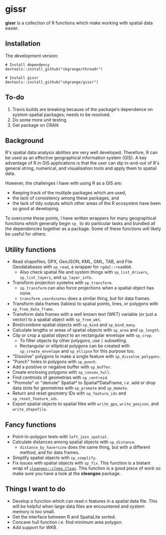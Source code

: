 # **gissr**

**gissr** is a collection of R functions which make working with spatial data easier.

## Installation

The development version: 
```
# Install dependency
devtools::install_github("skgrange/threadr")

# Install gissr
devtools::install_github("skgrange/gissr")
```

## To-do

  1. Travis builds are breaking because of the package's dependence on system-spatial packages; needs to be resolved. 
  2. Do some more unit testing
  3. Get package on CRAN

## Background

R's spatial data analysis abilities are very well developed. Therefore, R can be used as an effective geographical information system (GIS). A key advantage of R in GIS applications is that the user can dip in-and-out of R's general string, numerical, and visualisation tools and apply them to spatial data.

However, the challenges I have with using R as a GIS are:

  - Keeping track of the multiple packages which are used,
  - the lack of consistency among these packages, and
  - the lack of tidy outputs which other areas of the R ecosystem have been so good at developing. 
  
To overcome these points, I have written wrappers for many geographical functions which generally begin `sp_` to do particular tasks and bundled all the dependencies together as a package. Some of these functions will likely be useful for others. 

## Utility functions

  - Read shapefiles, GPX, GeoJSON, KML, GML, TAB, and File Geodatabases with `sp_read`, a wrapper for `rgdal::readOGR`.
    - Also check spatial file and system things with `sp_list_drivers`, `sp_list_layers`, and `sp_layer_info`. 
  - Transform projection systems with `sp_transform`.
    - `sp_transform` can also force projections when a spatial object has none.
    - `transform_coordinates` does a similar thing, but for data frames.
  - Transform data frames (tables) to spatial points, lines, or polygons with `sp_from_data_frame`. 
  - Transform data frames with a well known text (WKT) variable (or just a vector) to a spatial object with `sp_from_wkt`.
  - Bind/combine spatial objects with `sp_bind` and `sp_bind_many`.
  - Calculate lengths or areas of spatial objects with `sp_area` and `sp_length`.
  - Clip or crop a spatial object to an rectangular envelope with `sp_crop`. 
    - To filter objects by other polygons, use `[` subsetting. 
    - Rectangular or elliptical polygons can be created with `sp_create_envelope` and `sp_ellipse` for this purpose too. 
  - "Dissolve" polygons to make a single feature with `sp_dissolve_polygons`.
  - "Punch" holes in polygons with `sp_punch`. 
  - Add a positive or negative buffer with `sp_buffer`. 
  - Create enclosing polygons with `sp_convex_hull`. 
  - Find centroids of geometries with `sp_centroid`. 
  - "Promote" or "demote" Spatial\* to Spatial\*DataFrame, *i.e.* add or drop data slots for geometries with `sp_promote` and `sp_demote`. 
  - Return and reset geometry IDs with `sp_feature_ids` and `sp_reset_feature_ids`.
  - Export spatial objects to spatial files with `write_gpx`, `write_geojson`, and `write_shapefile`. 
  
## Fancy functions

  - Point-in-polygon tests with `left_join_spatial`.
  - Calculate distances among spatial objects with `sp_distance`.
    - `distance_by_haversine` does the same thing, but with a different method, and for data frames.
  - Simplify spatial objects with `sp_simplify`.
  - Fix issues with spatial objects with `sp_fix`. This function is a blatant wrap of [`cleangeo::clgeo_Clean`](https://github.com/eblondel/cleangeo). This function is a good piece of work so make sure you have a look at the **cleangeo** package.
  
## Things I want to do

  - Develop a function which can read *n* features in a spatial data file. This will be helpful when large data files are encountered and system memory is too small. 
  - Get the interface between R and SpatiaLite sorted. 
  - Concave hull function *i.e.* find minimum area polygon.  
  - Add support for WKB. 
